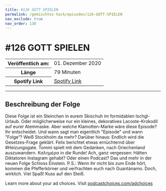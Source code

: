 ```yaml
---
title: #126 GOTT SPIELEN
permalink: /gemischtes-hack/episoden/126-GOTT-SPIELEN
nav_exclude: true
nav_order: 138
---
```


# #126 GOTT SPIELEN
<table class="resp-table dcf-table dcf-table-responsive dcf-table-bordered dcf-table-striped dcf-w-100%">
                    <tbody>
                        <tr>
                            <th scope="row">Veröffentlich am:</th>
                            <td data-label="Veröffentlich am:">01. Dezember 2020</td>
                        </tr>
                        <tr>
                            <th scope="row">Länge </th>
                            <td data-label="Länge ">79 Minuten</td>
                        </tr><tr>
                                <th scope="row">Spotify Link</th>
                                <td data-label="Spotify Link"><a href="https://open.spotify.com/episode/2Jljbum2km3R6avxE1CxCH">Spotify Link</a></td>
                            </tr></tbody>
                </table>

***

## Beschreibung der Folge

<div>
<p>Diese Folge ist ein Steinchen in eurem Skischuh im formidablen Ischgl-Urlaub. Oder möglicherweise nur ein kleines, dekoratives Lacoste-Krokodil auf eurer Atemmaske. Aber welche Klamotten-Marke wäre diese Episode? Ihr entscheidet. Und wann sagt man eigentlich "Episode" und wann "Folge“? Weiß Stockholm da mehr? Darüber hinaus: Endlich wird die Gesetzes-Frage geklärt. Felix berichtet etwas ernüchternd über #Heizungsgate. Tommi spielt mit dem Gedanken, nach Griechenland auszuwandern. Καλημέρα in die Runde! Ach, ganz vergessen: Hätten Diktatoren Instagram gehabt? Oder einen Podcast? Das und mehr in der neuen Folge Schloss Einstein. P.S.: Wenn ihr nicht bis zum Ende hört, kommen die Pfefferkörner und verfrachten euch nach Guantánamo. Doch, wirklich. Viel Spaß! Kuss auf den Steiß.</p><p> </p><p>Learn more about your ad choices. Visit <a href="https://podcastchoices.com/adchoices">podcastchoices.com/adchoices</a></p>  
</div>

